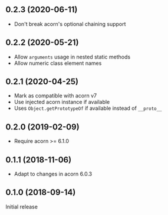 ## 0.2.3 (2020-06-11)

* Don't break acorn's optional chaining support

## 0.2.2 (2020-05-21)

* Allow `arguments` usage in nested static methods
* Allow numeric class element names

## 0.2.1 (2020-04-25)

* Mark as compatible with acorn v7
* Use injected acorn instance if available
* Uses `Object.getPrototypeOf` if available instead of `__proto__`

## 0.2.0 (2019-02-09)

* Require acorn >= 6.1.0

## 0.1.1 (2018-11-06)

* Adapt to changes in acorn 6.0.3

## 0.1.0 (2018-09-14)

Initial release
